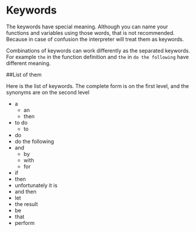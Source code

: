 # Keywords
The keywords have special meaning. Although you can name your functions and variables using those words, that is not recommended. Because in case of confusion the interpreter will treat them as keywords.

Combinations of keywords can work differently as the separated keywords. For example `the` in the function definition and `the` in `do the following` have different meaning.

##List of them

Here is the list of keywords. The complete form is on the first level, and the synonyms are on the second level

* a
	* an
	* then
* to do
	* to
* do
* do the following
* and 
	* by
	* with
	* for
* if
* then
* unfortunately it is
* and then
* let
* the result
* be
* that
* perform 

